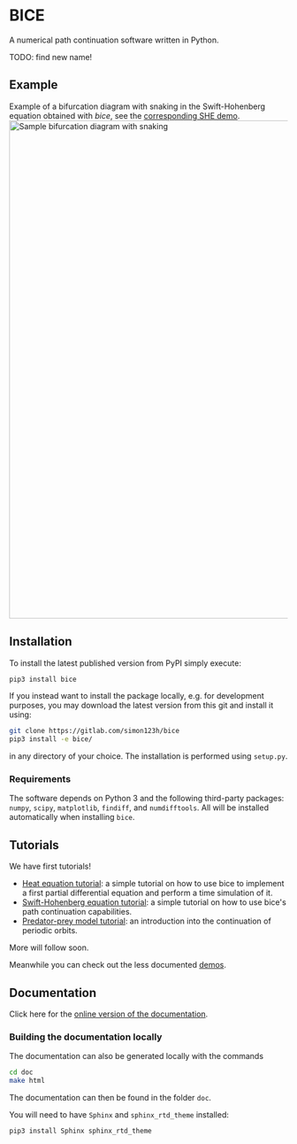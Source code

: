 # BICE

A numerical path continuation software written in Python.

TODO: find new name!

## Example

Example of a bifurcation diagram with snaking in the Swift-Hohenberg equation obtained with _bice_, see the [corresponding SHE demo](demos/notebooks/she.ipynb).
<img src="demos/SHE/sample.svg" alt="Sample bifurcation diagram with snaking" width="900"/>

## Installation

To install the latest published version from PyPI simply execute:

```bash
pip3 install bice
```

If you instead want to install the package locally, e.g. for development purposes, you may download the latest version from this git and install it using:

```bash
git clone https://gitlab.com/simon123h/bice
pip3 install -e bice/
```

in any directory of your choice. The installation is performed using `setup.py`.

### Requirements

The software depends on Python 3 and the following third-party packages:
`numpy`, `scipy`, `matplotlib`, `findiff`, and `numdifftools`.
All will be installed automatically when installing `bice`.

## Tutorials

We have first tutorials!

- [Heat equation tutorial](demos/notebooks/heat_eq.ipynb): a simple tutorial on how to use bice to implement a first partial differential equation and perform a time simulation of it.
- [Swift-Hohenberg equation tutorial](demos/notebooks/she.ipynb): a simple tutorial on how to use bice's path continuation capabilities.
- [Predator-prey model tutorial](demos/notebooks/lve.ipynb): an introduction into the continuation of periodic orbits.

More will follow soon.

Meanwhile you can check out the less documented [demos](demos/).

## Documentation

Click here for the
[online version of the documentation](https://simon123h.gitlabpages.com/bice/).

### Building the documentation locally

The documentation can also be generated locally with the commands

```bash
cd doc
make html
```

The documentation can then be found in the folder `doc`.

You will need to have `Sphinx` and `sphinx_rtd_theme` installed:

```bash
pip3 install Sphinx sphinx_rtd_theme
```
